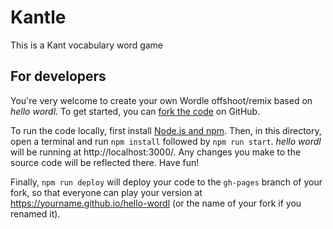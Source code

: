 # Kantle

This is a Kant vocabulary word game
## For developers

You're very welcome to create your own Wordle offshoot/remix based on _hello wordl_. To get started, you can [fork the code](https://docs.github.com/en/get-started/quickstart/fork-a-repo) on GitHub.

To run the code locally, first install [Node.js and npm](https://docs.npmjs.com/downloading-and-installing-node-js-and-npm#using-a-node-version-manager-to-install-nodejs-and-npm). Then, in this directory, open a terminal and run `npm install` followed by `npm run start`. _hello wordl_ will be running at http://localhost:3000/. Any changes you make to the source code will be reflected there. Have fun!

Finally, `npm run deploy` will deploy your code to the `gh-pages` branch of your fork, so that everyone can play your version at https://yourname.github.io/hello-wordl (or the name of your fork if you renamed it). 

